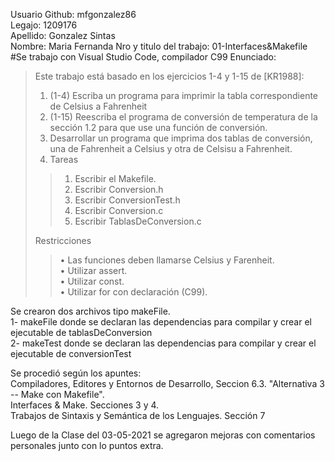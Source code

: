 
Usuario Github: mfgonzalez86  
Legajo: 1209176  
Apellido: Gonzalez Sintas  
Nombre:  Maria Fernanda
Nro y titulo del trabajo: 01-Interfaces&Makefile  
#Se trabajo con Visual Studio Code, compilador C99
Enunciado:   
>Este trabajo está basado en los ejercicios 1-4 y 1-15 de [KR1988]:  
>1. (1-4) Escriba un programa para imprimir la tabla correspondiente de Celsius a Fahrenheit  
>2. (1-15) Reescriba el programa de conversión de temperatura de la sección 1.2 para que use una función de conversión.  
>3. Desarrollar un programa que imprima dos tablas de conversión, una de Fahrenheit a Celsius y otra de Celsisu a Fahrenheit.  
>4. Tareas
>>1. Escribir el Makefile.
>>2. Escribir Conversion.h
>>3. Escribir ConversionTest.h
>>4. Escribir Conversion.c
>>5. Escribir TablasDeConversion.c   
>>
> Restricciones  
>>• Las funciones deben llamarse Celsius y Farenheit.  
>>• Utilizar assert.  
>>• Utilizar const.  
>>• Utilizar for con declaración (C99).  

Se crearon dos archivos tipo makeFile.   
1- makeFile donde se declaran las dependencias para compilar y crear el ejecutable de tablasDeConversion  
2- makeTest donde se declaran las dependencias para compilar y crear el ejecutable de conversionTest  

Se procedió según los apuntes:  
Compiladores, Editores y Entornos de Desarrollo, Seccion 6.3. "Alternativa 3 -- Make con Makefile".   
Interfaces & Make. Secciones 3 y 4.  
Trabajos de Sintaxis y Semántica de los Lenguajes. Sección 7  

Luego de la Clase del 03-05-2021 se agregaron mejoras con comentarios personales junto con lo puntos extra.
